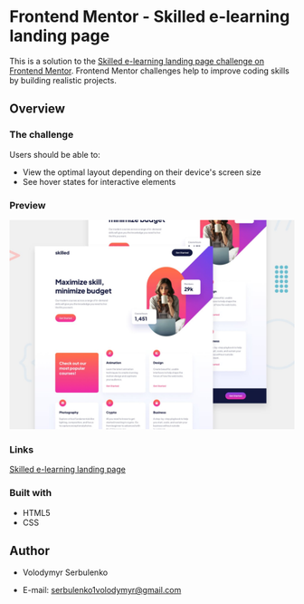 # Frontend Mentor - Skilled e-learning landing page

This is a solution to the [Skilled e-learning landing page challenge on Frontend Mentor](https://www.frontendmentor.io/challenges/skilled-elearning-landing-page-S1ObDrZ8q). Frontend Mentor challenges help to improve coding skills by building realistic projects.

## Overview

### The challenge

Users should be able to:

- View the optimal layout depending on their device's screen size
- See hover states for interactive elements

  
### Preview

![](preview.jpg)

### Links

[Skilled e-learning landing page](https://vvv-sss.github.io/skilled-elearning-landing-page/)

### Built with

- HTML5
- CSS

## Author

  
- Volodymyr Serbulenko

- E-mail: serbulenko1volodymyr@gmail.com
